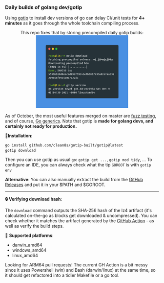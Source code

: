 ### Daily builds of golang dev/gotip 

Using [gotip](https://pkg.go.dev/golang.org/dl/gotip) to install dev versions of go can delay
CI/unit tests for **4+ minutes**
as it goes through the whole toolchain compiling process. 

<p align="center">
  This repo fixes that by storing precompiled daily gotip builds: <br/>
  <img src="./gotip-scr.png" width="60%" />
</p>

As of October, the most useful features merged on master are [fuzz testing](https://go.dev/blog/fuzz-beta), and of course, [Go generics](https://github.com/golang/go/labels/generics). Note that gotip is **made for golang devs, and certainly not ready for production.**

💾**Installation**:
```bash
go install github.com/clean8s/gotip-built/gotip@latest
gotip download
```
Then you can use gotip as usual `go`: `gotip get ...`, `gotip mod tidy`, ... To configure an IDE, you can always check what the tip `GOROOT` is with `gotip env`

**Alternative**: You can also manually extract the build from the [GitHub Releases](https://github.com/clean8s/gotip-built/releases) and put it in your $PATH and $GOROOT.

---

**🔒 Verifying download hash**:

The `download` command outputs
the SHA-256 hash of the lz4 artifact (it's calculated on-the-go as blocks get downloaded & uncompressed).
You can check whether it matches the artifact generated by
the [GitHub Action](https://github.com/clean8s/gotip-built/actions/workflows/gotip-dw.yml) - as well as verify the build steps.

🚀 **Supported platforms**:

* darwin_amd64
* windows_amd64
* linux_amd64
 
Looking for ARM64 pull requests! The current GH Action is a bit messy since it uses Powershell (win) and Bash (darwin/linux) at the same time, so it should get refactored into a tidier Makefile or a go tool.
